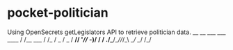 # pocket-politician

Using OpenSecrets getLegislators API to retrieve politician data.
                   __         __ 
   ___  ___  ____ / /__ ___  / /_
  / _ \/ _ \/ __//  '_// -_)/ __/
 / .__/\___/\__//_/\_\ \__/ \__/ 
/_/
